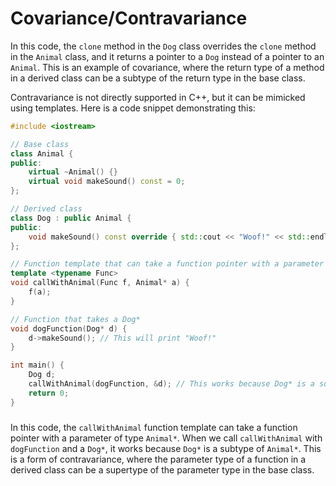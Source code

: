 # Covariance/Contravariance
In this code, the `clone` method in the `Dog` class overrides the `clone` method in the `Animal` class, and it returns a pointer to a `Dog` instead of a pointer to an `Animal`. This is an example of covariance, where the return type of a method in a derived class can be a subtype of the return type in the base class.

Contravariance is not directly supported in C++, but it can be mimicked using templates. Here is a code snippet demonstrating this:

```cpp
#include <iostream>

// Base class
class Animal {
public:
    virtual ~Animal() {}
    virtual void makeSound() const = 0;
};

// Derived class
class Dog : public Animal {
public:
    void makeSound() const override { std::cout << "Woof!" << std::endl; }
};

// Function template that can take a function pointer with a parameter of type Base*
template <typename Func>
void callWithAnimal(Func f, Animal* a) {
    f(a);
}

// Function that takes a Dog*
void dogFunction(Dog* d) {
    d->makeSound(); // This will print "Woof!"
}

int main() {
    Dog d;
    callWithAnimal(dogFunction, &d); // This works because Dog* is a subtype of Animal*
    return 0;
}
```
##### 
In this code, the `callWithAnimal` function template can take a function pointer with a parameter of type `Animal*`. When we call `callWithAnimal` with `dogFunction` and a `Dog*`, it works because `Dog*` is a subtype of `Animal*`. This is a form of contravariance, where the parameter type of a function in a derived class can be a supertype of the parameter type in the base class.